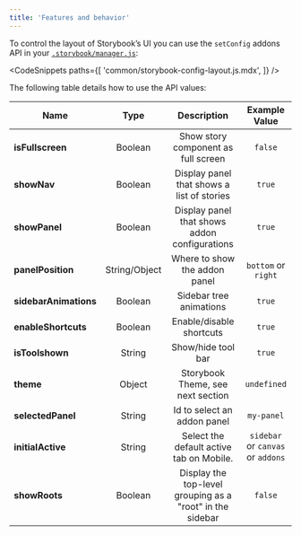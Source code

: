 ```yaml
---
title: 'Features and behavior'
---
```


To control the layout of Storybook’s UI you can use the `setConfig` addons API in your [`.storybook/manager.js`](./overview.md#configure-story-rendering):

<!-- prettier-ignore-start -->

<CodeSnippets
  paths={[
    'common/storybook-config-layout.js.mdx',
  ]}
/>

<!-- prettier-ignore-end -->

The following table details how to use the API values:

| Name                  | Type          | Description                                                   | Example Value                                  |
| ----------------------|:-------------:|:-------------------------------------------------------------:|:----------------------------------------------:|
| **isFullscreen**      | Boolean       |Show story component as full screen                            |`false`                                         |
| **showNav**           | Boolean       |Display panel that shows a list of stories                     |`true`                                          |
| **showPanel**         | Boolean       |Display panel that shows addon configurations                  |`true`                                          |
| **panelPosition**     | String/Object |Where to show the addon panel                                  |`bottom` or `right`                             |
| **sidebarAnimations** | Boolean       |Sidebar tree animations                                        |`true`                                          |
| **enableShortcuts**   | Boolean       |Enable/disable shortcuts                                       |`true`                                          |
| **isToolshown**       | String        |Show/hide tool bar                                             |`true`                                          |
| **theme**             | Object        |Storybook Theme, see next section                              |`undefined`                                     |
| **selectedPanel**     | String        |Id to select an addon panel                                    |`my-panel`                                      |
| **initialActive**     | String        |Select the default active tab on Mobile.                       |`sidebar` or `canvas` or `addons`             |
| **showRoots**         | Boolean       |Display the top-level grouping as a "root" in the sidebar      |`false`                                         |

